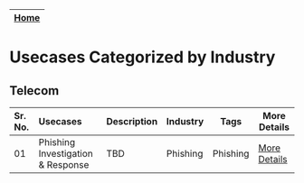 
| [Home](../README.md) |
|----------------------|

# Usecases Categorized by Industry




## Telecom

| Sr. No. | Usecases                                           | Description | Industry | Tags | More Details | 
|:----|:-------------------------------------------------------|--|--|--|--|
|01| Phishing Investigation & Response                         |  TBD | Phishing | Phishing | [More Details](https://github.com/fortinet-fortisoar/fortisoar-usecases/edit/develop/docs/phishing-email-usecase.md) | 
